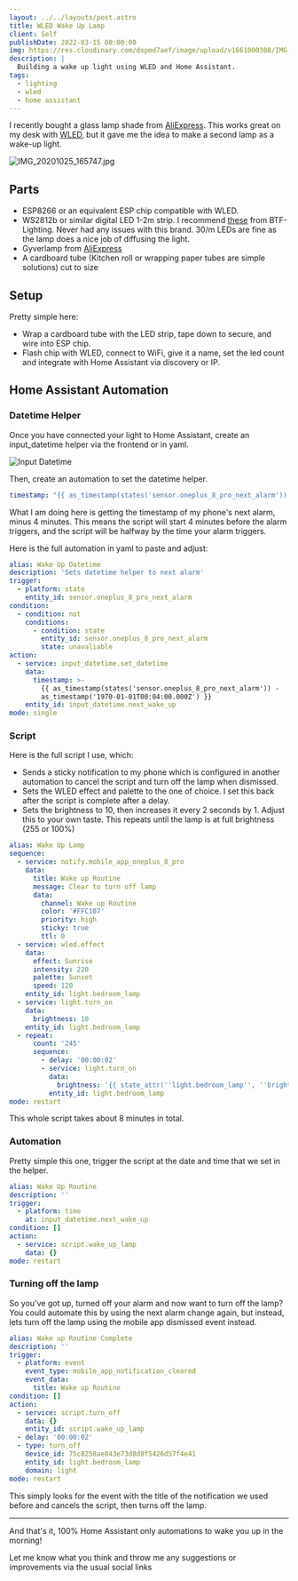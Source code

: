 ```yaml
---
layout: ../../layouts/post.astro
title: WLED Wake Up Lamp
client: Self
publishDate: 2022-03-15 00:00:00
img: https://res.cloudinary.com/dxpmd7aef/image/upload/v1661000308/IMG_20201025_165747_9d28149243_cropped_rbzrzv.jpg
description: |
  Building a wake up light using WLED and Home Assistant.
tags:
  - lighting
  - wled
  - home assistant
---
```


I recently bought a glass lamp shade from [AliExpress](https://www.aliexpress.com/item/4000384823406.html). This works great on my desk with [WLED](http://wled.me), but it gave me the idea to make a second lamp as a wake-up light.

![IMG_20201025_165747.jpg](https://res.cloudinary.com/dxpmd7aef/image/upload/v1603645183/medium_IMG_20201025_165747_9d28149243.jpg)

## Parts

- ESP8266 or an equivalent ESP chip compatible with WLED.
- WS2812b or similar digital LED 1-2m strip. I recommend [these](https://www.aliexpress.com/item/2036819167.html) from BTF-Lighting. Never had any issues with this brand. 30/m LEDs are fine as the lamp does a nice job of diffusing the light.
- Gyverlamp from [AliExpress](https://www.aliexpress.com/item/4000384823406.html)
- A cardboard tube (Kitchen roll or wrapping paper tubes are simple solutions) cut to size

## Setup

Pretty simple here:

- Wrap a cardboard tube with the LED strip, tape down to secure, and wire into ESP chip.
- Flash chip with WLED, connect to WiFi, give it a name, set the led count and integrate with Home Assistant via discovery or IP.

## Home Assistant Automation

### Datetime Helper

Once you have connected your light to Home Assistant, create an input_datetime helper via the frontend or in yaml.

![Input Datetime](https://res.cloudinary.com/dxpmd7aef/image/upload/v1603643000/Selection_001_4a35a4f14a.png)

Then, create an automation to set the datetime helper.

```yaml
timestamp: "{{ as_timestamp(states('sensor.oneplus_8_pro_next_alarm')) -  as_timestamp('1970-01-01T00:04:00.000Z') }}"
```

What I am doing here is getting the timestamp of my phone's next alarm, minus 4 minutes. This means the script will start 4 minutes before the alarm triggers, and the script will be halfway by the time your alarm triggers.

Here is the full automation in yaml to paste and adjust:

```yaml
alias: Wake Up Datetime
description: 'Sets datetime helper to next alarm'
trigger:
  - platform: state
    entity_id: sensor.oneplus_8_pro_next_alarm
condition:
  - condition: not
    conditions:
      - condition: state
        entity_id: sensor.oneplus_8_pro_next_alarm
        state: unavaliable
action:
  - service: input_datetime.set_datetime
    data:
      timestamp: >-
        {{ as_timestamp(states('sensor.oneplus_8_pro_next_alarm')) -
        as_timestamp('1970-01-01T00:04:00.000Z') }}
    entity_id: input_datetime.next_wake_up
mode: single
```

### Script

Here is the full script I use, which:

- Sends a sticky notification to my phone which is configured in another automation to cancel the script and turn off the lamp when dismissed.
- Sets the WLED effect and palette to the one of choice. I set this back after the script is complete after a delay.
- Sets the brightness to 10, then increases it every 2 seconds by 1. Adjust this to your own taste. This repeats until the lamp is at full brightness (255 or 100%)

```yaml
alias: Wake Up Lamp
sequence:
  - service: notify.mobile_app_oneplus_8_pro
    data:
      title: Wake up Routine
      message: Clear to turn off lamp
      data:
        channel: Wake up Routine
        color: '#FFC107'
        priority: high
        sticky: true
        ttl: 0
  - service: wled.effect
    data:
      effect: Sunrise
      intensity: 220
      palette: Sunset
      speed: 120
    entity_id: light.bedroom_lamp
  - service: light.turn_on
    data:
      brightness: 10
    entity_id: light.bedroom_lamp
  - repeat:
      count: '245'
      sequence:
        - delay: '00:00:02'
        - service: light.turn_on
          data:
            brightness: '{{ state_attr(''light.bedroom_lamp'', ''brightness'') + 1 }}'
          entity_id: light.bedroom_lamp
mode: restart
```

This whole script takes about 8 minutes in total.

### Automation

Pretty simple this one, trigger the script at the date and time that we set in the helper.

```yaml
alias: Wake Up Routine
description: ''
trigger:
  - platform: time
    at: input_datetime.next_wake_up
condition: []
action:
  - service: script.wake_up_lamp
    data: {}
mode: restart
```

### Turning off the lamp

So you've got up, turned off your alarm and now want to turn off the lamp? You could automate this by using the next alarm change again, but instead, lets turn off the lamp using the mobile app dismissed event instead.

```yaml
alias: Wake up Routine Complete
description: ''
trigger:
  - platform: event
    event_type: mobile_app_notification_cleared
    event_data:
      title: Wake up Routine
condition: []
action:
  - service: script.turn_off
    data: {}
    entity_id: script.wake_up_lamp
  - delay: '00:00:02'
  - type: turn_off
    device_id: 75c8258ae843e73d8d8f5426d57f4e41
    entity_id: light.bedroom_lamp
    domain: light
mode: restart
```

This simply looks for the event with the title of the notification we used before and cancels the script, then turns off the lamp.

---

And that's it, 100% Home Assistant only automations to wake you up in the morning!

Let me know what you think and throw me any suggestions or improvements via the usual social links
